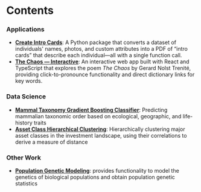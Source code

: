 # Contents

### Applications
- [**Create Intro Cards**](https://github.com/robertfmath/Create-Intro-Cards): A Python package that converts a dataset of individuals' names, photos, and custom attributes into a PDF of “intro cards” that describe each individual—all with a single function call.
- [**The Chaos — Interactive**](https://github.com/robertfmath/The-Chaos-Interactive): An interactive web app built with React and TypeScript that explores the poem *The Chaos* by Gerard Nolst Trenité, providing click-to-pronounce functionality and direct dictionary links for key words.

### Data Science
- [**Mammal Taxonomy Gradient Boosting Classifier**](https://github.com/robertfmath/Mammal-Taxonomy-Gradient-Boosting-Classifier): Predicting mammalian taxonomic order based on ecological, geographic, and life-history traits
- [**Asset Class Hierarchical Clustering**](https://github.com/robertfmath/Asset-Class-Hierarchical-Clustering): Hierarchically clustering major asset classes in the investment landscape, using their correlations to derive a measure of distance

### Other Work
- [**Population Genetic Modeling**](https://github.com/robertfmath/Population-Genetic-Modeling): provides functionality to model the genetics of biological populations and obtain population genetic statistics
